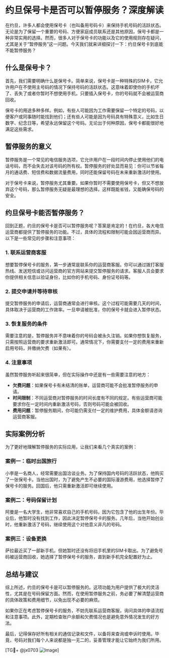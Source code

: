 # 约旦保号卡是否可以暂停服务？深度解读

在约旦，许多人都会使用保号卡（也叫备用号码卡）来保持手机号码的活跃状态。无论是为了保留一个重要的号码、方便家庭成员联系还是其他原因，保号卡都是一种非常实用的选择。然而，很多人对于保号卡的功能以及它的使用规则存在疑问，尤其是关于“暂停服务”这一问题。今天我们就来详细探讨一下：约旦保号卡到底能不能暂停服务？

## 什么是保号卡？

首先，我们需要明确什么是保号卡。简单来说，保号卡是一种特殊的SIM卡，它允许用户在不使用主号码的情况下保持号码的活跃状态。这意味着即使你的手机坏了、丢失了或者你暂时不想使用手机，只要插入保号卡，你的号码就不会被运营商回收。

保号卡的用途多种多样。例如，有些人可能因为工作需要保留一个特定的号码，以便客户或同事随时能找到他们；还有些人可能是因为号码具有特殊意义，比如生日数字、纪念日等，希望永远保留这个号码。无论出于何种原因，保号卡都能很好地满足这些需求。

## 暂停服务的意义

暂停服务是一个常见的电信服务选项，它允许用户在一段时间内停止使用他们的电话号码，而不会失去对该号码的所有权。暂停服务的好处显而易见：你可以节省每月的通话费、短信费和数据流量费用，同时还能保留号码在未来重新激活时使用。

对于保号卡来说，暂停服务尤其重要。如果你暂时不需要使用保号卡，但又不想放弃这个号码，那么暂停服务无疑是最理想的选择。这样既能省钱，又能确保号码的安全。

## 约旦保号卡能否暂停服务？

回到正题，约旦的保号卡是否可以暂停服务呢？答案是肯定的！在约旦，各大电信运营商都提供了暂停服务的功能。不过，具体的流程和限制可能会因运营商而异。以下是一些常见的步骤和注意事项：

### 1. 联系运营商客服

想要暂停保号卡的服务，第一步通常是联系你的运营商客服。你可以通过拨打客服热线、发送短信或访问运营商的官方网站来提交暂停服务的请求。客服人员会要求你提供相关信息以验证身份，比如你的手机号码、身份证号码等。

### 2. 提交申请并等待审核

提交暂停服务的申请后，运营商通常会进行审核。这个过程可能需要几天的时间，具体取决于运营商的工作效率。一旦申请被批准，你的保号卡就会进入暂停状态。

### 3. 恢复服务的条件

需要注意的是，暂停服务并不意味着你的号码会被永久注销。如果你想恢复服务，只需按照运营商的要求重新激活即可。通常情况下，你需要支付一定的费用来重新启用号码，并缴纳欠费（如果有）。

### 4. 注意事项

虽然暂停服务听起来很简单，但在实际操作中还是有一些需要注意的地方：

- **欠费问题**：如果保号卡有未结清的账单，运营商可能不会批准暂停服务的申请。
- **时间限制**：不同运营商对暂停服务的时间长度有不同的规定。有些运营商可能要求你在一定时间内重新激活号码，否则号码可能会被回收。
- **费用问题**：暂停服务期间，你可能仍需支付一定的维护费用，具体金额请咨询运营商客服。

## 实际案例分析

为了更好地理解暂停服务的实际应用，让我们来看几个真实的案例：

### 案例一：临时出国旅行

小李是一名商人，经常需要出国洽谈业务。为了保持国内号码的活跃状态，他购买了一张保号卡。当他出国时，为了避免产生不必要的国际漫游费用，他选择暂停了保号卡的服务。回国后，他只需重新激活即可继续使用。

### 案例二：号码保留计划

阿曼是一名大学生，他非常喜欢自己的手机号码，因为它包含了他的出生年份。毕业后，他暂时没有找到工作，因此决定暂停保号卡的服务。几年后，当他开始创业时，他重新激活了号码，继续使用这个对他意义非凡的号码。

### 案例三：设备更换

萨拉最近买了一部新手机，但她暂时还没有将旧手机里的SIM卡取出。为了避免号码被运营商回收，她选择了暂停保号卡的服务，直到新手机完全配置好为止。

## 总结与建议

综上所述，约旦的保号卡是可以暂停服务的。这项功能为用户提供了极大的灵活性，尤其是在号码保留方面。然而，在使用暂停服务之前，务必要了解清楚运营商的具体政策和费用细节，以免出现不必要的麻烦。

如果你正在考虑暂停保号卡的服务，不妨先联系运营商客服，询问具体的申请流程和注意事项。此外，定期检查账户余额和欠费情况也是避免意外情况发生的好方法。

最后，记得保存好所有相关的通信记录和文件，以备将来查询或申诉时使用。毕竟，号码对我们每个人来说都是独一无二的，妥善管理才能让它始终为我们所用。

[TG💪+ @jx0703 ![Image](https://github.com/user-attachments/assets/dbca1d08-cadb-493c-b0ec-ad6f7a83f270)]